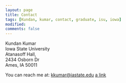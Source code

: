 ```yaml
---
layout: page
title: Contact
tags: [Kundan, kumar, contact, graduate, isu, iowa]
modified:
comments: false
---
```

Kundan Kumar \
Iowa State University\
Atanasoff Hall,\
2434 Osborn Dr\
Ames, IA 50011

You can reach me at: kkumar@iastate.edu
[a link](kkumar@iastate.edu)
